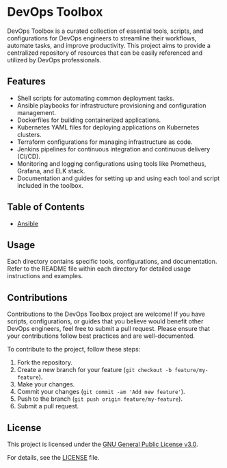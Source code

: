 # DevOps Toolbox

DevOps Toolbox is a curated collection of essential tools, scripts, and configurations for DevOps engineers to streamline their workflows, automate tasks, and improve productivity. This project aims to provide a centralized repository of resources that can be easily referenced and utilized by DevOps professionals.

## Features

- Shell scripts for automating common deployment tasks.
- Ansible playbooks for infrastructure provisioning and configuration management.
- Dockerfiles for building containerized applications.
- Kubernetes YAML files for deploying applications on Kubernetes clusters.
- Terraform configurations for managing infrastructure as code.
- Jenkins pipelines for continuous integration and continuous delivery (CI/CD).
- Monitoring and logging configurations using tools like Prometheus, Grafana, and ELK stack.
- Documentation and guides for setting up and using each tool and script included in the toolbox.

## Table of Contents

- [Ansible](./ansible/README.md)
<!-- - [Docker](./docker/README.md)
- [Kubernetes](./kubernetes/README.md)
- [Terraform](./terraform/README.md)
- [Jenkins](./jenkins/README.md)
- [Monitoring](./monitoring/README.md)
- [Scripts](./scripts/README.md) -->

## Usage

Each directory contains specific tools, configurations, and documentation. Refer to the README file within each directory for detailed usage instructions and examples.

## Contributions

Contributions to the DevOps Toolbox project are welcome! If you have scripts, configurations, or guides that you believe would benefit other DevOps engineers, feel free to submit a pull request. Please ensure that your contributions follow best practices and are well-documented.

To contribute to the project, follow these steps:

1. Fork the repository.
2. Create a new branch for your feature (`git checkout -b feature/my-feature`).
3. Make your changes.
4. Commit your changes (`git commit -am 'Add new feature'`).
5. Push to the branch (`git push origin feature/my-feature`).
6. Submit a pull request.

## License

This project is licensed under the [GNU General Public License v3.0](./LICENSE).

For details, see the [LICENSE](./LICENSE) file.